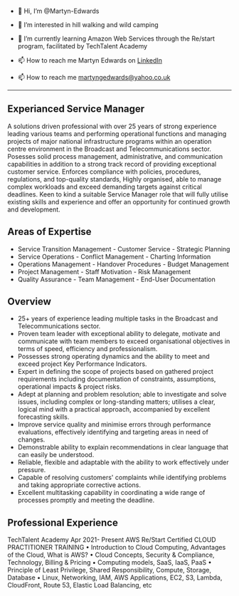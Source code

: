 - 👋 Hi, I’m @Martyn-Edwards
- 👀 I’m interested in hill walking and wild camping
- 🌱 I’m currently learning Amazon Web Services through the Re/start program, facilitated by TechTalent Academy

- 📫 How to reach me Martyn Edwards on [LinkedIn](https://www.linkedin.com/in/martyn-edwards-025b601b8/)
- 📫 How to reach me martyngedwards@yahoo.co.uk


----------------------------------------------------------------------------------------------------------------
                                               

Experianced Service Manager
-
A solutions driven professional with over 25 years of strong experience leading various teams and performing operational functions and managing projects of major national infrastructure programs within an operation centre environment in the Broadcast and Telecommunications sector. Posesses solid process management, administrative, and communication capabilities in addition to a strong track record of providing exceptional customer service. Enforces compliance with policies, procedures, regulations, and top-quality standards, Highly organised, able to manage complex workloads and exceed demanding targets against critical deadlines. Keen to kind a suitable Service Manager role that will fully utilise existing skills and experience and offer an opportunity for continued growth and development.

 Areas of Expertise
  -
  - Service Transition Management          - Customer Service          - Strategic Planning
  - Service Operations                     - Conflict Management       - Charting Information
  - Operations Management                  - Handover Procedures       - Budget Management
  - Project Management                     - Staff Motivation          - Risk Management
  - Quality Assurance                      - Team Management           - End-User Documentation
  
 Overview
 -
 - 25+ years of experience leading multiple tasks in the Broadcast and Telecommunications sector.
 - Proven team leader with exceptional ability to delegate, motivate and communicate with team members to exceed organisational objectives in terms of speed, efficiency and professionalism.
 - Possesses strong operating dynamics and the ability to meet and exceed project Key Performance Indicators. 
 - Expert in defining the scope of projects based on gathered project requirements including documentation of constraints, assumptions, operational impacts & project risks.
 - Adept at planning and problem resolution; able to investigate and solve issues, including complex or long-standing matters; utilises a clear, logical mind with a practical approach, accompanied by excellent forecasting skills.
 - Improve service quality and minimise errors through performance evaluations, effectively identifying and targeting areas in need of changes.
 - Demonstrable ability to explain recommendations in clear language that can easily be understood.
 - Reliable, flexible and adaptable with the ability to work effectively under pressure.
 - Capable of resolving customers' complaints while identifying problems and taking appropriate corrective actions.
 - Excellent multitasking capability in coordinating a wide range of processes promptly and meeting the deadline.

 Professional Experience
 -
TechTalent Academy									                                                                                                             	Apr 2021- Present
AWS Re/Start Certified CLOUD PRACTITIONER TRAINING
•	Introduction to Cloud Computing, Advantages of the Cloud, What is AWS?
• Cloud Concepts, Security & Compliance, Technology, Billing & Pricing
• Computing models, SaaS, IaaS, PaaS
• Principle of Least Privilege, Shared Responsibility, Compute, Storage, Database
• Linux, Networking, IAM, AWS Applications, EC2, S3, Lambda, CloudFront, Route 53, Elastic Load Balancing, etc







<!---
Martyn-Edwards/Martyn-Edwards is a ✨ special ✨ repository because its `README.md` (this file) appears on your GitHub profile.
You can click the Preview link to take a look at your changes.
--->
